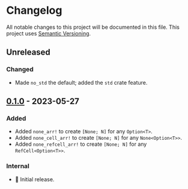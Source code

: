 # Changelog

All notable changes to this project will be documented in this file.
This project uses [Semantic Versioning](https://semver.org/spec/v2.0.0.html).

## Unreleased

### Changed

- Made `no_std` the default; added the `std` crate feature.

## [0.1.0] - 2023-05-27

### Added

- Added `none_arr!` to create `[None; N]` for any `Option<T>`.
- Added `none_cell_arr!` to create `[None; N]` for any `None<Option<T>>`.
- Added `none_refcell_arr!` to create `[None; N]` for any `RefCell<Option<T>>`.

### Internal

- 🎉 Initial release.

[0.1.0]: https://github.com/sunsided/default-option-arr/releases/tag/0.1.0
